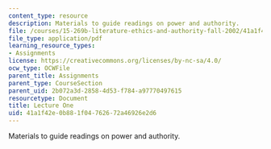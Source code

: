 ```yaml
---
content_type: resource
description: Materials to guide readings on power and authority.
file: /courses/15-269b-literature-ethics-and-authority-fall-2002/41a1f42e0b881f04762672a46926e2d6_lecture1.pdf
file_type: application/pdf
learning_resource_types:
- Assignments
license: https://creativecommons.org/licenses/by-nc-sa/4.0/
ocw_type: OCWFile
parent_title: Assignments
parent_type: CourseSection
parent_uid: 2b072a3d-2858-4d53-f784-a97770497615
resourcetype: Document
title: Lecture One
uid: 41a1f42e-0b88-1f04-7626-72a46926e2d6
---
```

Materials to guide readings on power and authority.